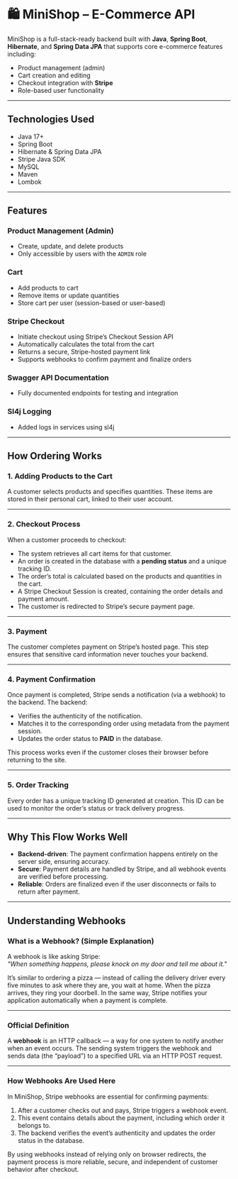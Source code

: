 # 🛍️ MiniShop – E-Commerce API

MiniShop is a full-stack-ready backend built with **Java**, **Spring Boot**, **Hibernate**, and **Spring Data JPA** that supports core e-commerce features including:

- Product management (admin)
- Cart creation and editing
- Checkout integration with **Stripe**
- Role-based user functionality

---

## Technologies Used

- Java 17+
- Spring Boot
- Hibernate & Spring Data JPA
- Stripe Java SDK
- MySQL
- Maven
- Lombok

---

## Features

### Product Management (Admin)
- Create, update, and delete products  
- Only accessible by users with the `ADMIN` role

### Cart
- Add products to cart  
- Remove items or update quantities  
- Store cart per user (session-based or user-based)

### Stripe Checkout
- Initiate checkout using Stripe’s Checkout Session API  
- Automatically calculates the total from the cart  
- Returns a secure, Stripe-hosted payment link  
- Supports webhooks to confirm payment and finalize orders

### Swagger API Documentation
- Fully documented endpoints for testing and integration

### Sl4j Logging
- Added logs in services using sl4j

---

## How Ordering Works

### 1. Adding Products to the Cart  
A customer selects products and specifies quantities. These items are stored in their personal cart, linked to their user account.

---

### 2. Checkout Process  
When a customer proceeds to checkout:
- The system retrieves all cart items for that customer.  
- An order is created in the database with a **pending status** and a unique tracking ID.  
- The order’s total is calculated based on the products and quantities in the cart.  
- A Stripe Checkout Session is created, containing the order details and payment amount.  
- The customer is redirected to Stripe’s secure payment page.  

---

### 3. Payment  
The customer completes payment on Stripe’s hosted page. This step ensures that sensitive card information never touches your backend.

---

### 4. Payment Confirmation  
Once payment is completed, Stripe sends a notification (via a webhook) to the backend. The backend:
- Verifies the authenticity of the notification.  
- Matches it to the corresponding order using metadata from the payment session.  
- Updates the order status to **PAID** in the database.  

This process works even if the customer closes their browser before returning to the site.

---

### 5. Order Tracking  
Every order has a unique tracking ID generated at creation. This ID can be used to monitor the order’s status or track delivery progress.

---

## Why This Flow Works Well
- **Backend-driven**: The payment confirmation happens entirely on the server side, ensuring accuracy.  
- **Secure**: Payment details are handled by Stripe, and all webhook events are verified before processing.  
- **Reliable**: Orders are finalized even if the user disconnects or fails to return after payment.  

---

## Understanding Webhooks

### What is a Webhook? (Simple Explanation)  
A webhook is like asking Stripe:  
*"When something happens, please knock on my door and tell me about it."*  

It’s similar to ordering a pizza — instead of calling the delivery driver every five minutes to ask where they are, you wait at home. When the pizza arrives, they ring your doorbell. In the same way, Stripe notifies your application automatically when a payment is complete.

---

### Official Definition  
A **webhook** is an HTTP callback — a way for one system to notify another when an event occurs. The sending system triggers the webhook and sends data (the “payload”) to a specified URL via an HTTP POST request.

---

### How Webhooks Are Used Here  
In MiniShop, Stripe webhooks are essential for confirming payments:  
1. After a customer checks out and pays, Stripe triggers a webhook event.  
2. This event contains details about the payment, including which order it belongs to.  
3. The backend verifies the event’s authenticity and updates the order status in the database.  

By using webhooks instead of relying only on browser redirects, the payment process is more reliable, secure, and independent of customer behavior after checkout.
